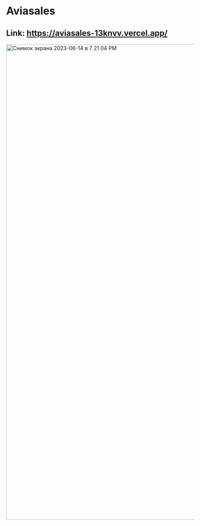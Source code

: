 # Aviasales


## Link: https://aviasales-13knvv.vercel.app/

<img width="1273" alt="Снимок экрана 2023-06-14 в 7 21 04 PM" src="https://github.com/13knvv/kata-academy-aviasales/assets/82340078/8a820b1f-1e6f-4767-ad6f-6d050e604264">
